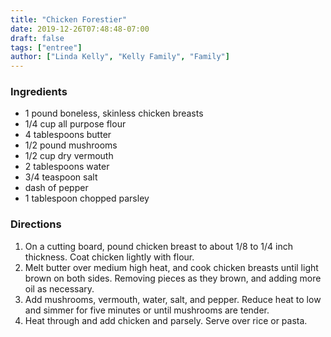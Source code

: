 ```yaml
---
title: "Chicken Forestier"
date: 2019-12-26T07:48:48-07:00
draft: false
tags: ["entree"]
author: ["Linda Kelly", "Kelly Family", "Family"]
---
```


### Ingredients
- 1 pound boneless, skinless chicken breasts
- 1/4 cup all purpose flour
- 4 tablespoons butter
- 1/2 pound mushrooms
- 1/2 cup dry vermouth
- 2 tablespoons water
- 3/4 teaspoon salt
- dash of pepper 
- 1 tablespoon chopped parsley

### Directions
1. On a cutting board, pound chicken breast to about 1/8 to 1/4 inch thickness. Coat chicken lightly with flour. 
1. Melt butter over medium high heat, and cook chicken breasts until light brown on both sides. Removing pieces as they brown, and adding more oil as necessary. 
1. Add mushrooms, vermouth, water, salt, and pepper. Reduce heat to low and simmer for five minutes or until mushrooms are tender. 
1. Heat through and add chicken and parsely. Serve over rice or pasta. 
